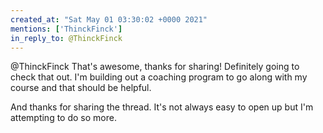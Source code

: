 ```yaml
---
created_at: "Sat May 01 03:30:02 +0000 2021"
mentions: ['ThinckFinck']
in_reply_to: @ThinckFinck
---
```


@ThinckFinck That's awesome, thanks for sharing! Definitely going to check that out. I'm building out a coaching program to go along with my course and that should be helpful.

And thanks for sharing the thread. It's not always easy to open up but I'm attempting to do so more.